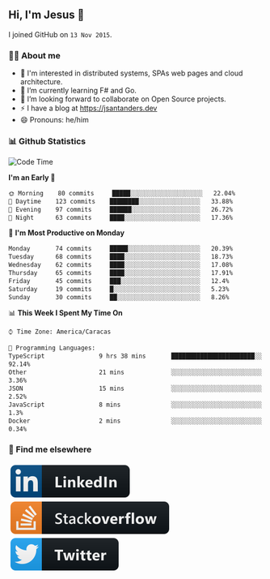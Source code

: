 ## Hi, I'm Jesus 👋

I joined GitHub on `13 Nov 2015`.

<!-- Talking about you -->

### 👨‍💻 About me

- 👦 I'm interested in distributed systems, SPAs web pages and cloud architecture.
- 🌱 I’m currently learning F# and Go.
- 👯 I’m looking forward to collaborate on Open Source projects.
- ⚡️ I have a blog at <https://jsantanders.dev>
- 😄 Pronouns: he/him

### 📊 Github Statistics

<!--START_SECTION:waka-->
![Code Time](http://img.shields.io/badge/Code%20Time-0%20secs-blue)

**I'm an Early 🐤** 

```text
🌞 Morning    80 commits     █████░░░░░░░░░░░░░░░░░░░░   22.04% 
🌆 Daytime    123 commits    ████████░░░░░░░░░░░░░░░░░   33.88% 
🌃 Evening    97 commits     ██████░░░░░░░░░░░░░░░░░░░   26.72% 
🌙 Night      63 commits     ████░░░░░░░░░░░░░░░░░░░░░   17.36%

```
📅 **I'm Most Productive on Monday** 

```text
Monday       74 commits     █████░░░░░░░░░░░░░░░░░░░░   20.39% 
Tuesday      68 commits     ████░░░░░░░░░░░░░░░░░░░░░   18.73% 
Wednesday    62 commits     ████░░░░░░░░░░░░░░░░░░░░░   17.08% 
Thursday     65 commits     ████░░░░░░░░░░░░░░░░░░░░░   17.91% 
Friday       45 commits     ███░░░░░░░░░░░░░░░░░░░░░░   12.4% 
Saturday     19 commits     █░░░░░░░░░░░░░░░░░░░░░░░░   5.23% 
Sunday       30 commits     ██░░░░░░░░░░░░░░░░░░░░░░░   8.26%

```


📊 **This Week I Spent My Time On** 

```text
⌚︎ Time Zone: America/Caracas

💬 Programming Languages: 
TypeScript               9 hrs 38 mins       ███████████████████████░░   92.14% 
Other                    21 mins             ░░░░░░░░░░░░░░░░░░░░░░░░░   3.36% 
JSON                     15 mins             ░░░░░░░░░░░░░░░░░░░░░░░░░   2.52% 
JavaScript               8 mins              ░░░░░░░░░░░░░░░░░░░░░░░░░   1.3% 
Docker                   2 mins              ░░░░░░░░░░░░░░░░░░░░░░░░░   0.34%

```


<!--END_SECTION:waka-->

### 📢 Find me elsewhere

<p>
  <a target="_blank" href="https://linkedin.com/in/jsantanders">
    <img src="https://github.com/jsantanders/jsantanders/blob/master/img/linkedin.svg" alt="LinkedIn" style="vertical-align:top; margin:4px">
  </a>
  
  <a target="_blank" href="https://stackoverflow.com/users/7318331/jesus-santander">
    <img src="https://github.com/jsantanders/jsantanders/blob/master/img/stackoverflow.svg" alt="StackOverflow" style="vertical-align:top; margin:4px">
  </a>
  
  <a target="_blank" href="http://twitter.com/jsantanders">
    <img src="https://github.com/jsantanders/jsantanders/blob/master/img/twitter.svg" alt="Twitter" style="vertical-align:top; margin:4px">
  </a>
</p>
